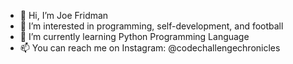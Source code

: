 - 👋 Hi, I’m Joe Fridman
- 👀 I’m interested in programming, self-development, and football
- 🌱 I’m currently learning Python Programming Language
- 📫 You can reach me on Instagram: @codechallengechronicles

<!---
JoeFridman/JoeFridman is a ✨ special ✨ repository because its `README.md` (this file) appears on your GitHub profile.
You can click the Preview link to take a look at your changes.
--->

